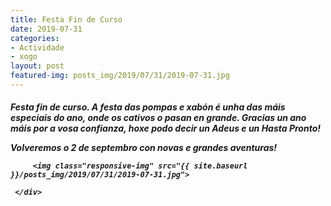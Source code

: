 ```yaml
---
title: Festa Fin de Curso
date: 2019-07-31
categories:
- Actividade
- xogo
layout: post
featured-img: posts_img/2019/07/31/2019-07-31.jpg
---
```

 <h5 class="center header text_h2">
Festa fin de curso.
 <!--more-->
A festa das pompas e xabón é unha das máis especiais do ano, onde os cativos o pasan en grande.
Gracias un ano máis por a vosa confianza, hoxe podo decir un Adeus e un Hasta Pronto! 

Volveremos o 2 de septembro con novas e grandes aventuras!

<div class="row">
     <div class="col s12 ">
	 
         <img class="responsive-img" src="{{ site.baseurl }}/posts_img/2019/07/31/2019-07-31.jpg">
		 
     </div>

	 
  
 
 
 


